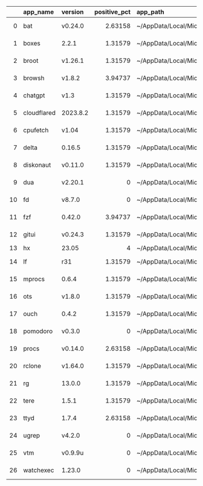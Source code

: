 |    | app_name    | version   |   positive_pct | app_path                                              | app_url                                                           |
|---:|:------------|:----------|---------------:|:------------------------------------------------------|:------------------------------------------------------------------|
|  0 | bat         | v0.24.0   |        2.63158 | ~/AppData/Local/Microsoft/WindowsApps/bat.exe         | https:/drive.google.com/open?id=1Mx9ejDxcRHFaw-yUAbdGBBpodVYBrpuk |
|  1 | boxes       | 2.2.1     |        1.31579 | ~/AppData/Local/Microsoft/WindowsApps/boxes.exe       | https:/drive.google.com/open?id=1jdnPmS4vOdXUIXk8MydUOABjudnmk1YM |
|  2 | broot       | v1.26.1   |        1.31579 | ~/AppData/Local/Microsoft/WindowsApps/broot.exe       | https:/drive.google.com/open?id=1rpanlWfnmwJ3XY5iWQIcG5dhy4V3BHLa |
|  3 | browsh      | v1.8.2    |        3.94737 | ~/AppData/Local/Microsoft/WindowsApps/browsh.exe      | https:/drive.google.com/open?id=1w2VDnVazwwMYrTIlypjQrUh23nP0DiqE |
|  4 | chatgpt     | v1.3      |        1.31579 | ~/AppData/Local/Microsoft/WindowsApps/chatgpt.exe     | https:/drive.google.com/open?id=1jz2QSjYqcwCwPVgoW6HLkzLhszpOPwhy |
|  5 | cloudflared | 2023.8.2  |        1.31579 | ~/AppData/Local/Microsoft/WindowsApps/cloudflared.exe | https:/drive.google.com/open?id=1vKSita4b2mbkPaENDFl714fLAbbH8nB5 |
|  6 | cpufetch    | v1.04     |        1.31579 | ~/AppData/Local/Microsoft/WindowsApps/cpufetch.exe    | https:/drive.google.com/open?id=17Q-uRpTK2GDsk4RKdSvIl752TAUzd6D6 |
|  7 | delta       | 0.16.5    |        1.31579 | ~/AppData/Local/Microsoft/WindowsApps/delta.exe       | https:/drive.google.com/open?id=1Uzpof4PMGP3SXjFo5HAINPAjlqqmqPar |
|  8 | diskonaut   | v0.11.0   |        1.31579 | ~/AppData/Local/Microsoft/WindowsApps/diskonaut.exe   | https:/drive.google.com/open?id=18r7B9lqrCSXlo7OlTLsYDRdb1dNnYpYj |
|  9 | dua         | v2.20.1   |        0       | ~/AppData/Local/Microsoft/WindowsApps/dua.exe         | https:/drive.google.com/open?id=1USsPtvnBnylrY0CbQ9_btDTr_iBNjsk7 |
| 10 | fd          | v8.7.0    |        0       | ~/AppData/Local/Microsoft/WindowsApps/fd.exe          | https:/drive.google.com/open?id=1X6D60jld_W666pqp8dYtnQySB2_DUnc8 |
| 11 | fzf         | 0.42.0    |        3.94737 | ~/AppData/Local/Microsoft/WindowsApps/fzf.exe         | https:/drive.google.com/open?id=1Rnn2zOvb8p1OzoskpO1HjdS4TeI8XGR4 |
| 12 | gitui       | v0.24.3   |        1.31579 | ~/AppData/Local/Microsoft/WindowsApps/gitui.exe       | https:/drive.google.com/open?id=1eSygTD4ahSVvrcc1gK0mettr3YPhw7_Y |
| 13 | hx          | 23.05     |        4       | ~/AppData/Local/Microsoft/WindowsApps/hx.exe          |                                                                   |
| 14 | lf          | r31       |        1.31579 | ~/AppData/Local/Microsoft/WindowsApps/lf.exe          | https:/drive.google.com/open?id=1RvO1ZOFzme15xLxPKD_MCcoPHJUntYH6 |
| 15 | mprocs      | 0.6.4     |        1.31579 | ~/AppData/Local/Microsoft/WindowsApps/mprocs.exe      | https:/drive.google.com/open?id=1aULqc4plBhT2gd6mOk2ylUQZ5D_9fRuN |
| 16 | ots         | v1.8.0    |        1.31579 | ~/AppData/Local/Microsoft/WindowsApps/ots.exe         | https:/drive.google.com/open?id=133aHtrcnXPXvafRlO477VwFIKymouuVz |
| 17 | ouch        | 0.4.2     |        1.31579 | ~/AppData/Local/Microsoft/WindowsApps/ouch.exe        | https:/drive.google.com/open?id=15gftu7M7Ez07t38jJQWBphLQhnZqIvQK |
| 18 | pomodoro    | v0.3.0    |        0       | ~/AppData/Local/Microsoft/WindowsApps/pomodoro.exe    | https:/drive.google.com/open?id=1WB-A0Q0-FYTA0UYTJynUdTjRme4_TmpF |
| 19 | procs       | v0.14.0   |        2.63158 | ~/AppData/Local/Microsoft/WindowsApps/procs.exe       | https:/drive.google.com/open?id=1B1wIJb40AJvlmg6EOY1ukfZIjHxKLnHR |
| 20 | rclone      | v1.64.0   |        1.31579 | ~/AppData/Local/Microsoft/WindowsApps/rclone.exe      | https:/drive.google.com/open?id=1tT2pjWskvvuypJ9By9jXYjgWg4sB0Ym7 |
| 21 | rg          | 13.0.0    |        1.31579 | ~/AppData/Local/Microsoft/WindowsApps/rg.exe          | https:/drive.google.com/open?id=1Fp6R2sQfm25WF0NJrUyRFD36kwXL_TgK |
| 22 | tere        | 1.5.1     |        1.31579 | ~/AppData/Local/Microsoft/WindowsApps/tere.exe        | https:/drive.google.com/open?id=16067aVUtLswMpfqkNtXG2l2FzDqvGsJc |
| 23 | ttyd        | 1.7.4     |        2.63158 | ~/AppData/Local/Microsoft/WindowsApps/ttyd.exe        | https:/drive.google.com/open?id=1VMoAoNo7KOCA5vQnWcRsvqZOkpaT2aDb |
| 24 | ugrep       | v4.2.0    |        0       | ~/AppData/Local/Microsoft/WindowsApps/ugrep.exe       | https:/drive.google.com/open?id=1WyUEBKlQd7OEVi_ofN2IGHcWTCuFKuLO |
| 25 | vtm         | v0.9.9u   |        0       | ~/AppData/Local/Microsoft/WindowsApps/vtm.exe         | https:/drive.google.com/open?id=12WgEzO4JOcq4ELIf7ZO5ctlIdUAqwCgh |
| 26 | watchexec   | 1.23.0    |        0       | ~/AppData/Local/Microsoft/WindowsApps/watchexec.exe   | https:/drive.google.com/open?id=1RY5vHpKktG_R3Zl6j5zrxtihRGFtzYMx |